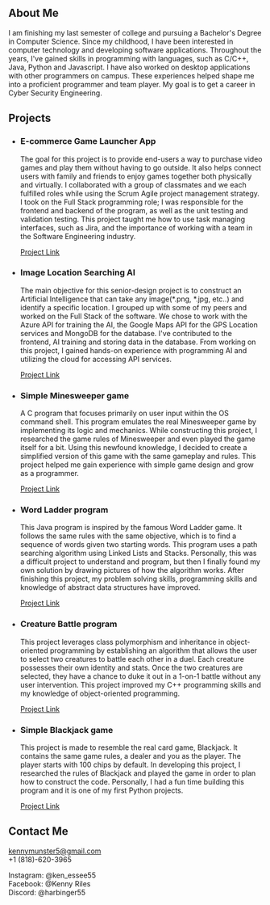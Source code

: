 About Me
--------

I am finishing my last semester of college and pursuing a Bachelor's Degree in Computer Science. Since my childhood, I have been interested in computer technology and developing software applications. Throughout the years, I've gained skills in programming with languages, such as C/C++, Java, Python and Javascript. I have also worked on desktop applications with other programmers on campus. These experiences helped shape me into a proficient programmer and team player. My goal is to get a career in Cyber Security Engineering.

Projects
--------

*   ### E-commerce Game Launcher App
    
    The goal for this project is to provide end-users a way to purchase video games and play them without having to go outside. It also helps connect users with family and friends to enjoy games together both physically and virtually. I collaborated with a group of classmates and we each fulfilled roles while using the Scrum Agile project management strategy. I took on the Full Stack programming role; I was responsible for the frontend and backend of the program, as well as the unit testing and validation testing. This project taught me how to use task managing interfaces, such as Jira, and the importance of working with a team in the Software Engineering industry.
    
    [Project Link](https://github.com/KTRiles55/game-launcher)
*   ### Image Location Searching AI
    
    The main objective for this senior-design project is to construct an Artificial Intelligence that can take any image(*.png, *.jpg, etc..) and identify a specific location. I grouped up with some of my peers and worked on the Full Stack of the software. We chose to work with the Azure API for training the AI, the Google Maps API for the GPS Location services and MongoDB for the database. I've contributed to the frontend, AI training and storing data in the database. From working on this project, I gained hands-on experience with programming AI and utilizing the cloud for accessing API services.
    
    [Project Link](https://github.com/CTRLFreaksCSUN/GeoVision-AI/tree/main)
*   ### Simple Minesweeper game
    
    A C program that focuses primarily on user input within the OS command shell. This program emulates the real Minesweeper game by implementing its logic and mechanics. While constructing this project, I researched the game rules of Minesweeper and even played the game itself for a bit. Using this newfound knowledge, I decided to create a simplified version of this game with the same gameplay and rules. This project helped me gain experience with simple game design and grow as a programmer.
    
    [Project Link](https://github.com/KTRiles55/minesweeper)
*   ### Word Ladder program
    
    This Java program is inspired by the famous Word Ladder game. It follows the same rules with the same objective, which is to find a sequence of words given two starting words. This program uses a path searching algorithm using Linked Lists and Stacks. Personally, this was a difficult project to understand and program, but then I finally found my own solution by drawing pictures of how the algorithm works. After finishing this project, my problem solving skills, programming skills and knowledge of abstract data structures have improved.
    
    [Project Link](https://github.com/KTRiles55/Word_Ladder)
*   ### Creature Battle program
    
    This project leverages class polymorphism and inheritance in object-oriented programming by establishing an algorithm that allows the user to select two creatures to battle each other in a duel. Each creature possesses their own identity and stats. Once the two creatures are selected, they have a chance to duke it out in a 1-on-1 battle without any user intervention. This project improved my C++ programming skills and my knowledge of object-oriented programming.
    
    [Project Link](https://github.com/KTRiles55/Creature_Battle/tree/main)
*   ### Simple Blackjack game
    
    This project is made to resemble the real card game, Blackjack. It contains the same game rules, a dealer and you as the player. The player starts with 100 chips by default. In developing this project, I researched the rules of Blackjack and played the game in order to plan how to construct the code. Personally, I had a fun time building this program and it is one of my first Python projects.
    
    [Project Link](https://github.com/KTRiles55/Blackjack)

Contact Me
----------

kennymunster5@gmail.com  
+1 (818)-620-3965  
  
Instagram: @ken\_essee55  
Facebook: @Kenny Riles  
Discord: @harbinger55

